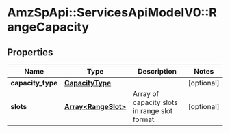 # AmzSpApi::ServicesApiModelV0::RangeCapacity

## Properties
Name | Type | Description | Notes
------------ | ------------- | ------------- | -------------
**capacity_type** | [**CapacityType**](CapacityType.md) |  | [optional] 
**slots** | [**Array&lt;RangeSlot&gt;**](RangeSlot.md) | Array of capacity slots in range slot format. | [optional] 


